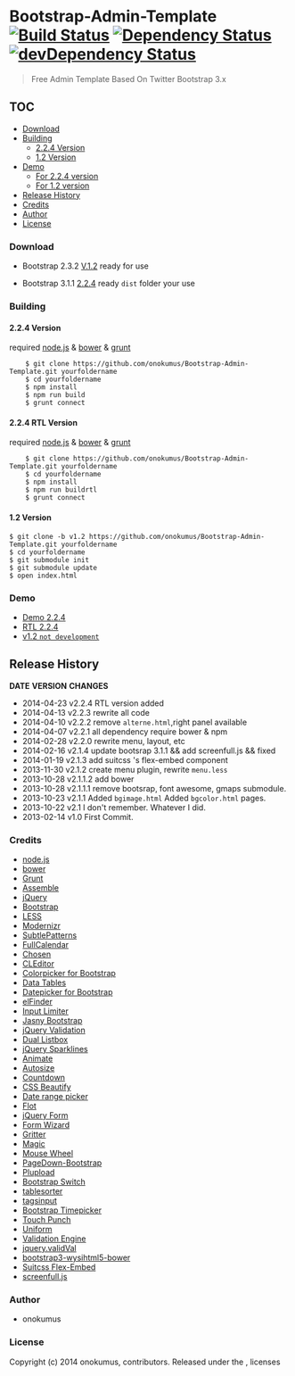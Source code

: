 # Bootstrap-Admin-Template  [![Build Status](https://travis-ci.org/onokumus/Bootstrap-Admin-Template.png)](https://travis-ci.org/onokumus/Bootstrap-Admin-Template) [![Dependency Status](https://david-dm.org/onokumus/Bootstrap-Admin-Template.svg?theme=shields.io)](https://david-dm.org/onokumus/Bootstrap-Admin-Template) [![devDependency Status](https://david-dm.org/onokumus/Bootstrap-Admin-Template/dev-status.svg?theme=shields.io)](https://david-dm.org/onokumus/Bootstrap-Admin-Template#info=devDependencies)

> Free Admin Template Based On Twitter Bootstrap 3.x

## TOC
  * [Download](#download)
  * [Building](#building)
    * [2.2.4 Version](#2.2.4-version)
    * [1.2 Version](#12-version)
  * [Demo](#demo)
    * [For 2.2.4 version](#2.2.4-version)
    * [For 1.2 version](#for-12-version)
  * [Release History](#release-history)
  * [Credits](#credits)
  * [Author](#author)
  * [License](#license)

### Download
 * Bootstrap 2.3.2 [V.1.2](https://github.com/onokumus/Bootstrap-Admin-Template/archive/v1.2.zip)
ready for use

 * Bootstrap 3.1.1 [2.2.4](https://github.com/onokumus/Bootstrap-Admin-Template/archive/master.zip)
ready `dist` folder your use



### Building

#### 2.2.4 Version
required [node.js](http://nodejs.org/) & [bower](http://bower.io/) & [grunt](http://gruntjs.com/getting-started)

```shell
    $ git clone https://github.com/onokumus/Bootstrap-Admin-Template.git yourfoldername
    $ cd yourfoldername
    $ npm install
    $ npm run build
    $ grunt connect
```

#### 2.2.4 RTL Version
required [node.js](http://nodejs.org/) & [bower](http://bower.io/) & [grunt](http://gruntjs.com/getting-started)

```shell
    $ git clone https://github.com/onokumus/Bootstrap-Admin-Template.git yourfoldername
    $ cd yourfoldername
    $ npm install
    $ npm run buildrtl
    $ grunt connect
```

#### 1.2 Version
    $ git clone -b v1.2 https://github.com/onokumus/Bootstrap-Admin-Template.git yourfoldername
    $ cd yourfoldername
    $ git submodule init
    $ git submodule update
    $ open index.html

### Demo
 * [Demo 2.2.4](http://demo.onokumus.com/metis/)
 * [RTL 2.2.4](http://demo.onokumus.com/metis/rtl/)
 * [v1.2 `not development`](http://demo.onokumus.com/metis/v12)


## Release History
**DATE**       **VERSION**   **CHANGES**                                        
* 2014-04-23   v2.2.4        RTL version added                                  
* 2014-04-13   v2.2.3        rewrite all code                                   
* 2014-04-10   v2.2.2        remove `alterne.html`,right panel available        
* 2014-04-07   v2.2.1        all dependency require bower & npm                 
* 2014-02-28   v2.2.0        rewrite menu, layout, etc                          
* 2014-02-16   v2.1.4        update bootsrap 3.1.1 && add screenfull.js && fixed
* 2014-01-19   v2.1.3        add suitcss 's flex-embed component                
* 2013-11-30   v2.1.2        create menu plugin, rewrite `menu.less`            
* 2013-10-28   v2.1.1.2      add bower                                          
* 2013-10-28   v2.1.1.1      remove bootsrap, font awesome, gmaps submodule.    
* 2013-10-23   v2.1.1        Added `bgimage.html` Added `bgcolor.html` pages.   
* 2013-10-22   v2.1          I don't remember. Whatever I did.                  
* 2013-02-14   v1.0          First Commit.                                      



### Credits
 * [node.js](http://nodejs.org/)
 * [bower](http://bower.io/)
 * [Grunt](http://gruntjs.com/)
 * [Assemble](http://assemble.io/)
 * [jQuery](http://jquery.com/)
 * [Bootstrap](http://getbootstrap.com/)
 * [LESS](http://lesscss.org/)
 * [Modernizr](http://modernizr.com/)
 * [SubtlePatterns](https://github.com/subtlepatterns/SubtlePatterns)
 * [FullCalendar](http://arshaw.com/fullcalendar/)
 * [Chosen](https://github.com/harvesthq/chosen)
 * [CLEditor](http://premiumsoftware.net/CLEditor)
 * [Colorpicker for Bootstrap](http://www.eyecon.ro/bootstrap-colorpicker/)
 * [Data Tables](http://www.datatables.net)
 * [Datepicker for Bootstrap](http://www.eyecon.ro/bootstrap-datepicker)
 * [elFinder](http://elfinder.org)
 * [Input Limiter](http://rustyjeans.com/jquery-plugins/input-limiter)
 * [Jasny Bootstrap](http://jasny.github.com/bootstrap)
 * [jQuery Validation](http://jqueryvalidation.org/)
 * [Dual Listbox](http://www.meadmiracle.com/dlb/DLBDocumentation.aspx)
 * [jQuery Sparklines](http://omnipotent.net/jquery.sparkline)
 * [Animate](https://daneden.me/animate/)
 * [Autosize](http://www.jacklmoore.com/autosize)
 * [Countdown](http://keith-wood.name/countdown.html)
 * [CSS Beautify](http://cssbeautify.com)
 * [Date range picker](https://github.com/dangrossman/bootstrap-daterangepicker)
 * [Flot](http://www.flotcharts.org)
 * [jQuery Form](http://jquery.malsup.com/form/)
 * [Form Wizard](http://thecodemine.org)
 * [Gritter](http://boedesign.com/blog/2009/07/11/growl-for-jquery-gritter/)
 * [Magic](http://www.minimamente.com/magic-css3-animations)
 * [Mouse Wheel](https://github.com/brandonaaron/jquery-mousewheel)
 * [PageDown-Bootstrap](https://github.com/kevinoconnor7/pagedown-bootstrap)
 * [Plupload](https://github.com/moxiecode/plupload)
 * [Bootstrap Switch](http://www.larentis.eu/switch/)
 * [tablesorter](http://tablesorter.com/)
 * [tagsinput](http://xoxco.com/projects/code/tagsinput/)
 * [Bootstrap Timepicker](http://jdewit.github.io/bootstrap-timepicker/)
 * [Touch Punch](http://touchpunch.furf.com/)
 * [Uniform](http://uniformjs.com/)
 * [Validation Engine](http://www.position-relative.net/)
 * [jquery.validVal](http://validval.frebsite.nl/)
 * [bootstrap3-wysihtml5-bower](https://github.com/Waxolunist/bootstrap3-wysihtml5-bower)
 * [Suitcss Flex-Embed](https://github.com/suitcss/flex-embed)
 * [screenfull.js](https://github.com/sindresorhus/screenfull.js)

### Author
 * onokumus

### License
Copyright (c) 2014 onokumus, contributors.
Released under the ,  licenses